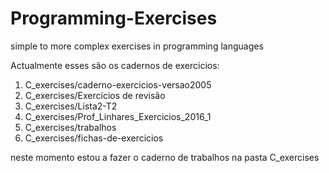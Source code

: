 # Programming-Exercises
simple to more complex exercises in programming languages


Actualmente esses são os cadernos de exercicios:

1. C_exercises/caderno-exercicios-versao2005
2. C_exercises/Exercícios de revisão
3. C_exercises/Lista2-T2
4. C_exercises/Prof_Linhares_Exercicios_2016_1
5. C_exercises/trabalhos
6. C_exercises/fichas-de-exercicios

neste momento estou a fazer o caderno de trabalhos na pasta C_exercises



